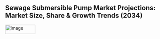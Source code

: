 <h2><strong>Sewage Submersible Pump Market Projections: Market Size, Share & Growth Trends (2034)</strong></h2>
<img width="97" height="30" alt="image" src="https://github.com/user-attachments/assets/988adecb-8c8a-4384-b448-50012a4e99da" />
